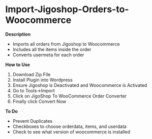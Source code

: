 Import-Jigoshop-Orders-to-Woocommerce
=====================================

**Description**
- Imports all orders from Jigoshop to Woocommerce
- Includes all the items inside the order
- Converts usermeta for each order

**How to Use**
1. Download Zip File
2. Install Plugin into Wordpress
3. Ensure Jigoshop is Deactivated and Woocommerce is Activated
4. Go to Tools->Import
5. Click on JigoShop To WooCommerce Order Converter
6. Finally click Convert Now

**To Do**
- Prevent Duplicates
- Checkboxes to choose orderdata, items, and userdata
- Check to see what version of woocommerce is installed


